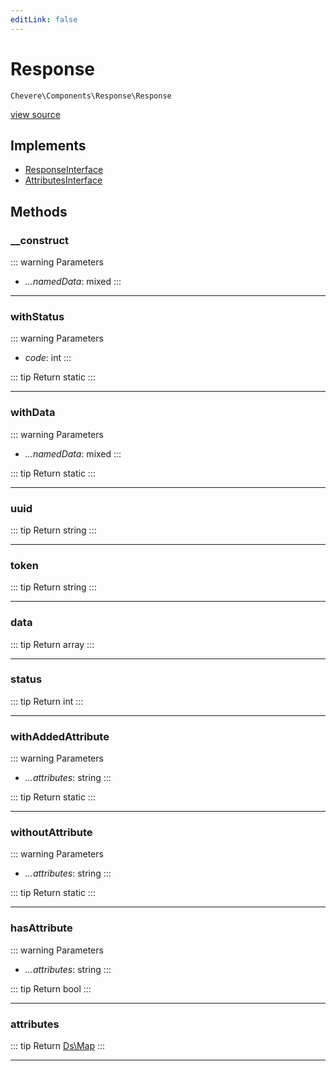 ```yaml
---
editLink: false
---
```


# Response

`Chevere\Components\Response\Response`

[view source](https://github.com/chevere/chevere/blob/main/src/Chevere/Components/Response/Response.php)

## Implements

- [ResponseInterface](../../Interfaces/Response/ResponseInterface.md)
- [AttributesInterface](../../Interfaces/Common/AttributesInterface.md)

## Methods

### __construct

::: warning Parameters
- *...namedData*: mixed
:::

---

### withStatus

::: warning Parameters
- *code*: int
:::

::: tip Return
static
:::

---

### withData

::: warning Parameters
- *...namedData*: mixed
:::

::: tip Return
static
:::

---

### uuid

::: tip Return
string
:::

---

### token

::: tip Return
string
:::

---

### data

::: tip Return
array
:::

---

### status

::: tip Return
int
:::

---

### withAddedAttribute

::: warning Parameters
- *...attributes*: string
:::

::: tip Return
static
:::

---

### withoutAttribute

::: warning Parameters
- *...attributes*: string
:::

::: tip Return
static
:::

---

### hasAttribute

::: warning Parameters
- *...attributes*: string
:::

::: tip Return
bool
:::

---

### attributes

::: tip Return
[Ds\Map](https://www.php.net/manual/class.ds\map)
:::

---
